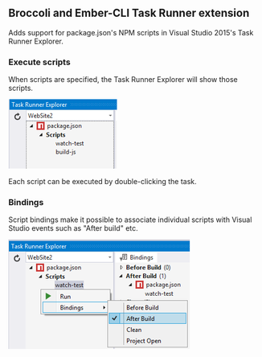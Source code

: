 ## Broccoli and Ember-CLI Task Runner extension

Adds support for package.json's NPM scripts in Visual Studio 2015's
Task Runner Explorer.

### Execute scripts

When scripts are specified, the Task Runner Explorer
will show those scripts.

![Task list](art/task-list.png)

Each script can be executed by double-clicking the task.

### Bindings

Script bindings make it possible to associate individual scripts
with Visual Studio events such as "After build" etc.

![Visual Studio bindings](art/bindings.png)
